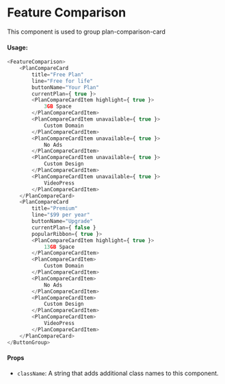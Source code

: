 Feature Comparison
=========

This component is used to group plan-comparison-card

#### Usage:

```js
<FeatureComparison>
	<PlanCompareCard
		title="Free Plan"
		line="Free for life"
		buttonName="Your Plan"
		currentPlan={ true }>
		<PlanCompareCardItem highlight={ true }>
			3GB Space
		</PlanCompareCardItem>
		<PlanCompareCardItem unavailable={ true }>
			Custom Domain
		</PlanCompareCardItem>
		<PlanCompareCardItem unavailable={ true }>
			No Ads
		</PlanCompareCardItem>
		<PlanCompareCardItem unavailable={ true }>
			Custom Design
		</PlanCompareCardItem>
		<PlanCompareCardItem unavailable={ true }>
			VideoPress
		</PlanCompareCardItem>
	</PlanCompareCard>
	<PlanCompareCard
		title="Premium"
		line="$99 per year"
		buttonName="Upgrade"
		currentPlan={ false }
		popularRibbon={ true }>
		<PlanCompareCardItem highlight={ true }>
			13GB Space
		</PlanCompareCardItem>
		<PlanCompareCardItem>
			Custom Domain
		</PlanCompareCardItem>
		<PlanCompareCardItem>
			No Ads
		</PlanCompareCardItem>
		<PlanCompareCardItem>
			Custom Design
		</PlanCompareCardItem>
		<PlanCompareCardItem>
			VideoPress
		</PlanCompareCardItem>
	</PlanCompareCard>
</ButtonGroup>
```

#### Props

* `className`: A string that adds additional class names to this component.
